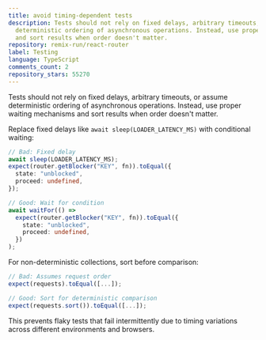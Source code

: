 ```yaml
---
title: avoid timing-dependent tests
description: Tests should not rely on fixed delays, arbitrary timeouts, or assume
  deterministic ordering of asynchronous operations. Instead, use proper waiting mechanisms
  and sort results when order doesn't matter.
repository: remix-run/react-router
label: Testing
language: TypeScript
comments_count: 2
repository_stars: 55270
---
```


Tests should not rely on fixed delays, arbitrary timeouts, or assume deterministic ordering of asynchronous operations. Instead, use proper waiting mechanisms and sort results when order doesn't matter.

Replace fixed delays like `await sleep(LOADER_LATENCY_MS)` with conditional waiting:
```typescript
// Bad: Fixed delay
await sleep(LOADER_LATENCY_MS);
expect(router.getBlocker("KEY", fn)).toEqual({
  state: "unblocked",
  proceed: undefined,
});

// Good: Wait for condition
await waitFor(() =>
  expect(router.getBlocker("KEY", fn)).toEqual({
    state: "unblocked", 
    proceed: undefined,
  })
);
```

For non-deterministic collections, sort before comparison:
```typescript
// Bad: Assumes request order
expect(requests).toEqual([...]);

// Good: Sort for deterministic comparison  
expect(requests.sort()).toEqual([...]);
```

This prevents flaky tests that fail intermittently due to timing variations across different environments and browsers.